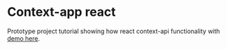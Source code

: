 # Context-app react

Prototype project tutorial showing how react context-api functionality with [demo here](https://github.com/Antony-mumo/context-app.github.io).
